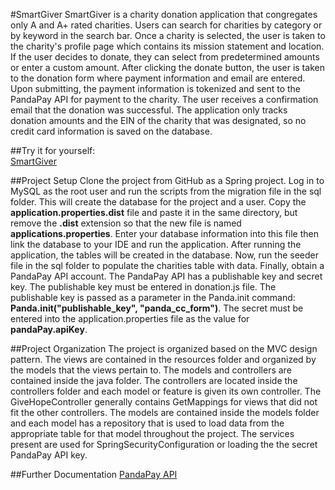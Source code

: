 #SmartGiver
SmartGiver is a charity donation application that congregates only A and A+ rated charities. Users 
can search for charities by category or by keyword in the search bar. Once a charity is selected, the
user is taken to the charity's profile page which contains its mission statement and location. 
If the user decides to donate, they can select from predetermined amounts or enter a custom 
amount. After clicking the donate button, the user is taken to the donation form where payment 
information and email are entered. Upon submitting, the payment information is tokenized and 
sent to the PandaPay API for payment to the charity. The user receives a confirmation email that
the donation was successful. The application only tracks donation amounts and the EIN of the charity that was 
designated, so no credit card information is saved on the database.
  
##Try it for yourself:  
[SmartGiver](http://smartgiver.us)
  
##Project Setup
Clone the project from GitHub as a Spring project. Log in to MySQL as the root user and run the
scripts from the migration file in the sql folder. This will create the database for the 
project and a user. Copy the **application.properties.dist** file and paste it in the same 
directory, but remove the **.dist** extension so that the new file is named **applications.properties**.
Enter your database information into this file then link the database to your IDE and run the application.
After running the application, the tables will be created in the database. Now, run the seeder file in the sql folder
to populate the charities table with data. Finally, obtain a PandaPay API account. The PandaPay API has a publishable
key and secret key. The publishable key must be entered in donation.js file. The publishable key is passed as a 
parameter in the Panda.init command: **Panda.init("publishable_key", "panda_cc_form")**. The secret must be entered 
into the application.properties file as the value for **pandaPay.apiKey**.
   
##Project Organization
The project is organized based on the MVC design pattern. The views are contained in the 
resources folder and organized by the models that the views pertain to. The models and 
controllers are contained inside the java folder. The controllers are located inside the 
controllers folder and each model or feature is given its own controller. The 
GiveHopeController generally contains GetMappings for views that did not fit the other 
controllers. The models are contained inside the models folder and each model has a repository 
that is used to load data from the appropriate table for that model throughout the project. The
services present are used for SpringSecurityConfiguration or loading the the secret PandaPay 
API key.
   
##Further Documentation
[PandaPay API](https://www.pandapay.io/api-reference)
    

